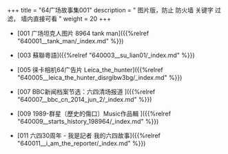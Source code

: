 +++
title = "64广场故事集001"
description = " 图片版，防止 防火墙 关键字 过滤， 墙内直接可看 "
weight = 20
+++


* [001 广场坦克人图片 8964 tank man]({{%relref "640001__tank_man/_index.md" %}})


* [003 蘇聯粵語]({{%relref "640003__su_lian01/_index.md" %}})


* [005 徕卡相机64广告片 Leica_the_hunter]({{%relref "640005__leica_the_hunter_disrgibw3bg/_index.md" %}})


* [007 BBC新闻档案节选：六四清场报道 ]({{%relref "640007__bbc_cn_2014_jun_2/_index.md" %}})


* [009 1989-群星〔歷史的傷口〕Music作品輯 ]({{%relref "640009__starts_history_198964/_index.md" %}})


* [011 六四30周年 - 我是記者 我的六四故事]({{%relref "640011__i_am_the_reporter/_index.md" %}})

